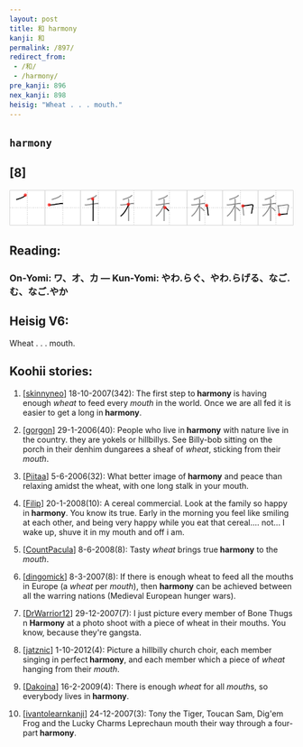 ```yaml
---
layout: post
title: 和 harmony
kanji: 和
permalink: /897/
redirect_from:
 - /和/
 - /harmony/
pre_kanji: 896
nex_kanji: 898
heisig: "Wheat . . . mouth."
---
```


## `harmony`

## [8]

<div class="stroke"><img src="../images/E5928C.png" /></div>

## Reading:

### On-Yomi: ワ、オ、カ &mdash; Kun-Yomi: やわ.らぐ、やわ.らげる、なご.む、なご.やか

## Heisig V6:

Wheat . . . mouth.

## Koohii stories:

1) [<a href="http://kanji.koohii.com/profile/skinnyneo">skinnyneo</a>] 18-10-2007(342): The first step to<strong> harmony</strong> is having enough <em>wheat</em> to feed every <em>mouth</em> in the world. Once we are all fed it is easier to get a long in<strong> harmony</strong>.

2) [<a href="http://kanji.koohii.com/profile/gorgon">gorgon</a>] 29-1-2006(40): People who live in<strong> harmony</strong> with nature live in the country. they are yokels or hillbillys. See Billy-bob sitting on the porch in their denhim dungarees a sheaf of <em>wheat</em>, sticking from their <em>mouth</em>.

3) [<a href="http://kanji.koohii.com/profile/Piitaa">Piitaa</a>] 5-6-2006(32): What better image of<strong> harmony</strong> and peace than relaxing amidst the wheat, with one long stalk in your mouth.

4) [<a href="http://kanji.koohii.com/profile/Filip">Filip</a>] 20-1-2008(10): A cereal commercial. Look at the family so happy in<strong> harmony</strong>. You know its true. Early in the morning you feel like smiling at each other, and being very happy while you eat that cereal.... not... I wake up, shuve it in my mouth and off i am.

5) [<a href="http://kanji.koohii.com/profile/CountPacula">CountPacula</a>] 8-6-2008(8): Tasty <em>wheat</em> brings true<strong> harmony</strong> to the <em>mouth</em>.

6) [<a href="http://kanji.koohii.com/profile/dingomick">dingomick</a>] 8-3-2007(8): If there is enough wheat to feed all the mouths in Europe (a <em>wheat</em> per <em>mouth</em>), then <strong>harmony</strong> can be achieved between all the warring nations (Medieval European hunger wars).

7) [<a href="http://kanji.koohii.com/profile/DrWarrior12">DrWarrior12</a>] 29-12-2007(7): I just picture every member of Bone Thugs n<strong> Harmony</strong> at a photo shoot with a piece of wheat in their mouths. You know, because they&#039;re gangsta.

8) [<a href="http://kanji.koohii.com/profile/jatznic">jatznic</a>] 1-10-2012(4): Picture a hillbilly church choir, each member singing in perfect<strong> harmony</strong>, and each member which a piece of <em>wheat</em> hanging from their <em>mouth</em>.

9) [<a href="http://kanji.koohii.com/profile/Dakoina">Dakoina</a>] 16-2-2009(4): There is enough <em>wheat</em> for all <em>mouth</em>s, so everybody lives in<strong> harmony</strong>.

10) [<a href="http://kanji.koohii.com/profile/ivantolearnkanji">ivantolearnkanji</a>] 24-12-2007(3): Tony the Tiger, Toucan Sam, Dig&#039;em Frog and the Lucky Charms Leprechaun mouth their way through a four-part<strong> harmony</strong>.
